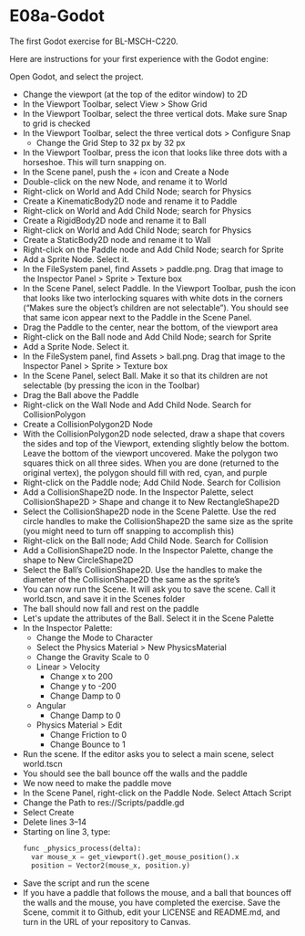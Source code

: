 # E08a-Godot
The first Godot exercise for BL-MSCH-C220.

Here are instructions for your first experience with the Godot engine:

Open Godot, and select the project.


 * Change the viewport (at the top of the editor window) to 2D
 * In the Viewport Toolbar, select View > Show Grid
 * In the Viewport Toolbar, select the three vertical dots. Make sure Snap to grid is checked
 * In the Viewport Toolbar, select the three vertical dots > Configure Snap
   * Change the Grid Step to 32 px by 32 px
 * In the Viewport Toolbar, press the icon that looks like three dots with a horseshoe. This will turn snapping on.
 * In the Scene panel, push the + icon and Create a Node
 * Double-click on the new Node, and rename it to World
 * Right-click on World and Add Child Node; search for Physics
 * Create a KinematicBody2D node and rename it to Paddle
 * Right-click on World and Add Child Node; search for Physics
 * Create a RigidBody2D node and rename it to Ball
 * Right-click on World and Add Child Node; search for Physics
 * Create a StaticBody2D node and rename it to Wall
 * Right-click on the Paddle node and Add Child Node; search for Sprite
 * Add a Sprite Node. Select it.
 * In the FileSystem panel, find Assets > paddle.png. Drag that image to the Inspector Panel > Sprite > Texture box
 * In the Scene Panel, select Paddle. In the Viewport Toolbar, push the icon that looks like two interlocking squares with white dots in the corners (“Makes sure the object’s children are not selectable”). You should see that same icon appear next to the Paddle in the Scene Panel.
 * Drag the Paddle to the center, near the bottom, of the viewport area
 * Right-click on the Ball node and Add Child Node; search for Sprite
 * Add a Sprite Node. Select it.
 * In the FileSystem panel, find Assets > ball.png. Drag that image to the Inspector Panel > Sprite > Texture box
 * In the Scene Panel, select Ball. Make it so that its children are not selectable (by pressing the icon in the Toolbar)
 * Drag the Ball above the Paddle
 * Right-click on the Wall Node and Add Child Node. Search for CollisionPolygon
 * Create a CollisionPolygon2D Node
 * With the CollisionPolygon2D node selected, draw a shape that covers the sides and top of the Viewport, extending slightly below the bottom. Leave the bottom of the viewport uncovered. Make the polygon two squares thick on all three sides. When you are done (returned to the original vertex), the polygon should fill with red, cyan, and purple
 * Right-click on the Paddle node; Add Child Node. Search for Collision
 * Add a CollisionShape2D node. In the Inspector Palette, select CollisionShape2D > Shape and change it to New RectangleShape2D
 * Select the CollisionShape2D node in the Scene Palette. Use the red circle handles to make the CollisionShape2D the same size as the sprite (you might need to turn off snapping to accomplish this)
 * Right-click on the Ball node; Add Child Node. Search for Collision
 * Add a CollisionShape2D node. In the Inspector Palette, change the shape to New CircleShape2D
 * Select the Ball’s CollisionShape2D. Use the handles to make the diameter of the CollisionShape2D the same as the sprite’s
 * You can now run the Scene. It will ask you to save the scene. Call it world.tscn, and save it in the Scenes folder
 * The ball should now fall and rest on the paddle
 * Let's update the attributes of the Ball. Select it in the Scene Palette
 * In the Inspector Palette:
   * Change the Mode to Character
   * Select the Physics Material > New PhysicsMaterial
   * Change the Gravity Scale to 0
   * Linear > Velocity
     * Change x to 200
     * Change y to -200
     * Change Damp to 0
   * Angular
     * Change Damp to 0
   * Physics Material > Edit
     * Change Friction to 0
     * Change Bounce to 1
 * Run the scene. If the editor asks you to select a main scene, select world.tscn
 * You should see the ball bounce off the walls and the paddle
 * We now need to make the paddle move
 * In the Scene Panel, right-click on the Paddle Node. Select Attach Script
 * Change the Path to res://Scripts/paddle.gd
 * Select Create
 * Delete lines 3–14
 * Starting on line 3, type:
    ```python
    func _physics_process(delta):
      var mouse_x = get_viewport().get_mouse_position().x
      position = Vector2(mouse_x, position.y)
    ```
 * Save the script and run the scene
 * If you have a paddle that follows the mouse, and a ball that bounces off the walls and the mouse, you have completed the exercise. Save the Scene, commit it to Github, edit your LICENSE and README.md, and turn in the URL of your repository to Canvas.
